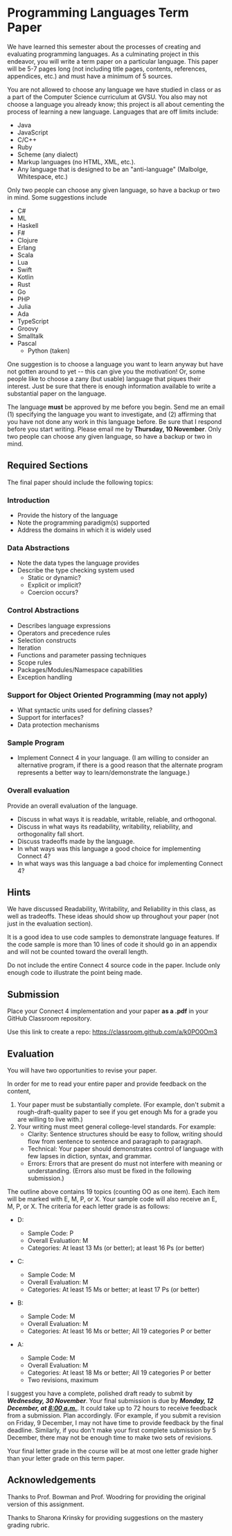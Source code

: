 
# Programming Languages Term Paper

We have learned this semester about the processes of creating and evaluating
programming languages. As a culminating project in this endeavor, you will
write a term paper on a particular language.  This paper will be 5-7 pages long
(not including title pages, contents, references, appendices, etc.) and must
have a minimum of 5 sources.

You are not allowed to choose any language we have studied in class or as a
part of the Computer Science curriculum at GVSU.  You also may not choose a
language you already know; this project is all about cementing the process of
learning a new language.  Languages that are off limits include:

  - Java
  - JavaScript
  - C/C++
  - Ruby
  - Scheme (any dialect)
  - Markup languages (no HTML, XML, etc.).
  - Any language that is designed to be an "anti-language" (Malbolge, Whitespace, etc.)

Only two people can choose any given language, so have a backup or two in mind.  Some suggestions include

  - C#
  - ML 
  - Haskell
  - F#
  - Clojure 
  - Erlang
  - Scala
  - Lua
  - Swift
  - Kotlin
  - Rust
  - Go
  - PHP
  - Julia
  - Ada
  - TypeScript
  - Groovy
  - Smalltalk
  - Pascal
    - Python (taken)

One suggestion is to choose a language you want to learn anyway but have not
gotten around to yet -- this can give you the motivation! Or, some people like
to choose a zany (but usable) language that piques their interest. Just be sure that there
is enough information available to write a substantial paper on the language.

The language **must** be approved by me before you begin.
Send me an email (1) specifying the language you want to investigate, and (2) 
affirming that you have not done any work in this language before.
Be sure that I respond before you start writing. Please email me by 
**Thursday, 10 November**. Only two people can choose any given language, so have a backup or two in mind.

## Required Sections

The final paper should include the following topics:

### Introduction

  - Provide the history of the language
  - Note the programming paradigm(s) supported
  - Address the domains in which it is widely used

  ### Data Abstractions

  - Note the data types the language provides
  - Describe the type checking system used
    - Static or dynamic?
    - Explicit or implicit?
    - Coercion occurs?

### Control Abstractions

  - Describes language expressions
  - Operators and precedence rules
  - Selection constructs
  - Iteration
  - Functions and parameter passing techniques
  - Scope rules
  - Packages/Modules/Namespace capabilities
  - Exception handling

### Support for Object Oriented Programming (may not apply)
  - What syntactic units used for defining classes?
  - Support for interfaces?
  - Data protection mechanisms

### Sample Program

  - Implement Connect 4 in your language.  (I am willing to consider an alternative program, if 
    there is a good reason that the alternate program represents a better way to learn/demonstrate 
    the language.)

### Overall evaluation 
Provide an overall evaluation of the language.
  - Discuss in what ways it is readable, writable, reliable, and orthogonal.
  - Discuss in what ways its readability, writability, reliability, and orthogonality fall short.
  - Discuss tradeoffs made by the language.
  - In what ways was this language a good choice for implementing Connect 4?
  - In what ways was this language a bad choice for implementing Connect 4?


## Hints

We have discussed Readability, Writability, and Reliability in this class, as well as tradeoffs.  These ideas should show up throughout your paper (not just in the evaluation section).

It is a good idea to use code samples to demonstrate language features.  If the code sample is more than 10 lines of code it should go in an appendix and will not be counted toward the overall length.

Do not include the entire Connect 4 source code in the paper. Include only enough code to illustrate the point being made.

## Submission

Place your Connect 4 implementation and your paper **as a .pdf** in your GitHub Classroom repository.

Use this link to create a repo:  https://classroom.github.com/a/k0PO0Om3

## Evaluation

You will have two opportunities to revise your paper.

In order for me to read your entire paper and provide feedback on the content, 
  1. Your paper must be substantially complete. (For example, don't submit a rough-draft-quality paper to see if you get enough Ms for 
     a grade you are willing to live with.)
  2. Your writing must meet general college-level standards.  For example:
     - Clarity: Sentence structures should be easy to follow, writing should flow from sentence to sentence and paragraph to paragraph.
     - Technical: Your paper should demonstrates control of language with few lapses in diction, syntax, and grammar.
     - Errors: Errors that are present do must not interfere with meaning or understanding. (Errors also must be fixed in the following submission.)

The outline above contains 19 topics (counting OO as one item).  Each item will be marked with E, M, P, or X.  Your sample code will also receive an E, M, P, or X.  The criteria for each letter grade is as follows:

- D:
  - Sample Code: P
  - Overall Evaluation: M
  - Categories: At least 13 Ms (or better); at least 16 Ps (or better)

- C:
  - Sample Code: M
  - Overall Evaluation: M
  - Categories: At least 15 Ms or better; at least 17 Ps (or better)

- B:
  - Sample Code: M
  - Overall Evaluation: M
  - Categories: At least 16 Ms or better; All 19 categories P or better

- A:
  - Sample Code: M
  - Overall Evaluation: M
  - Categories: At least 18 Ms or better; All 19 categories P or better
  - Two revisions, maximum

I suggest you have a complete, polished draft ready to submit by ***Wednesday, 30 November***.
Your final submission is due by ***Monday, 12 December, at <u>8:00 a.m.</u>***.
It could take up to 72 hours to receive feedback from a submission.  Plan accordingly. 
(For example, if you submit a revision on Friday, 9 December, I may not have time to 
 provide feedback by the final deadline.  Similarly, if you don't make your first complete 
 submission by 5 December, there may not be enough time to make two sets of revisions. 

Your final letter grade in the course will be at most one letter grade higher than your 
letter grade on this term paper.

 ## Acknowledgements

 Thanks to Prof. Bowman and Prof. Woodring for providing the original version of this assignment.

 Thanks to Sharona Krinsky for providing suggestions on the mastery grading rubric.